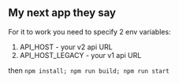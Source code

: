 ## My next app they say

For it to work you need to specify 2 env variables:
1. API_HOST - your v2 api URL
2. API_HOST_LEGACY - your v1 api URL

then `npm install; npm run build; npm run start`
